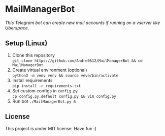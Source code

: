 # MailManagerBot

*This Telegram bot can create new mail accounts if running on a vserver like Uberspace.*

## Setup (Linux)
1. Clone this repository  
`git clone https://github.com/Andre0512/MailManagerBot && cd MailManagerBot`
2. Create virtual environment (optional)  
`python3 -m venv venv && source veve/bin/activate`
3. Install requirements  
`pip install -r requirements.txt`
4. Set custom configs in `config.py`  
`cp config.py.default config.py && vim config.py`
5. Run bot
`./MailManagerBot.py &`  

## License
This project is under MIT license. Have fun :)
